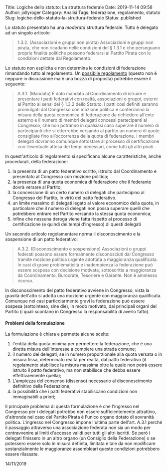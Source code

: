 Title: Logiche dello statuto: La struttura federale
Date: 2019-11-14 09:58
Author: jollyroger
Category: Analisi
Tags: federazione, regolamento, statuto
Slug: logiche-dello-statuto-la-struttura-federale
Status: published



Lo statuto presentato ha una *moderata* struttura federale. Tutto è delegato ad un singolo articolo:





> 1.3.2. (Associazioni e gruppi non pirata) Associazioni e gruppi non pirata, che non ricadano nelle condizioni del § 1.3.1 e che perseguano proprie finalità politiche possono federarsi al Partito Pirata con le condizioni dettate dal Regolamento.





Lo statuto non esplicita e non determina le condizioni di federazione rimandando tutto al regolamento. Un [possibile regolamento](https://pir8.pw/bozza-dei-regolamenti-proposti-per-il-partito-pirata-anno-2020/) (questo non è neppure in discussione ma è una bozza di proposta) potrebbe essere il seguente:





> A.3.1. (Mandato) È dato mandato al Coordinamento di istruire e presentare i patti federativi con realtà, associazioni o gruppi, esterni al Partito ai sensi del § 1.3.2 dello Statuto. I patti così definiti saranno promulgati dal Congresso con mozione politica e conterranno la misura della quota economica di federazione da richiedere all’ente esterno e il numero di membri delegati concessi partecipanti al Congresso, che non potranno in qualsiasi caso superare il numero di partecipanti che si otterrebbe versando al partito un numero di quote consigliate fino all’occorrenza della quota di federazione. I membri delegati dovranno comunque sottostare al processo di certificazione con l’eventuale attesa dei tempi necessari, come tutti gli altri pirati.





In quest'articolo di regolamento si specificano alcune caratteristiche, anche procedurali, della federazione:





1.  la presenza di un patto federativo scritto, istruito dal Coordinamento e presentato al Congresso con mozione politica;
2.  la presenza di una quota economica di federazione che il federante dovrà versare al Partito;
3.  la concessione di un certo numero di delegati che partecipino al Congresso del Partito, in virtù del patto federativo.
4.  un limite massimo di delegati legato al valore economico della quota, in particolare che il numero di delegati non possa superare quelli che potrebbero entrare nel Partito versando la stessa quota economica;
5.  infine che nessuna deroga viene fatta rispetto al processo di certificazione (e quindi dei tempi d'ingresso) di questi delegati





Un secondo articolo regolamentare norma il disconoscimento e la sospensione di un patto federativo:





> A.3.2. (Disconoscimento e sospensione) Associazioni o gruppi federati possono essere formalmente disconosciuti dal Congresso tramite mozione politica urgente adottata a maggioranza qualificata. In casi di grave problematicità e inadempienza la federazione può essere sospesa con decisione motivata, sottoscritta a maggioranza da Coordinamento, Burocrate, Tesoriere e Garante. Non è ammesso ricorso.





In disconoscimento del patto federativo avviene in Congresso, vista la gravità dell'atto si adotta una mozione urgente con maggioranza qualificata. Comunque nei casi particolarmente gravi la federazione può essere sospesa (sottointeso, sine die), in modo motivato, dai principali organi del Partito (i quali scontano in Congresso la responsabilità di averlo fatto).





#### Problemi della formulazione





La formulazione è chiara e permette alcune scelte:





1.  l'entità della quota minima per permettere la federazione, che è una diretta misura dell'interesse a compiere una strada comune;
2.  il numero dei delegati, se in numero proporzionale alla quota versata o in misura fissa, determinato realtà per realtà, dal patto federativo (il regolamento stabilisce la misura massima oltre la quale non potrà essere istruito il patto federativo, ma non stabilisce che debba essere effettivaemente quella);
3.  L'ampiezza del consenso (dissenso) necessario al disconoscimento definitivo della Federazione;
4.  la possibilità che i patti federativi stabiliscano condizioni non immaginabili a priori;





Il principale problema di questa formulazione è che l'ingresso nel Congresso per i delegati potrebbe non essere sufficientemente attrattivo, d'altronde nel caso del Partito Pirata è l'unico organo dotato di sovranità politica. L'ingresso nel Congresso impone l'ultima parte dell'art. A.3.1 perché il passaggio attraverso una associazione federata non sia un modo per contravvenire ai limiti d'accesso validi per tutti gli altri iscritti. Se però i delegati finissero in un altro organo (un Consiglio della Federazione) o se potessero essere solo in misura definita, limitata e tale da non modificare sostanzialmente le maggioranze assembleari queste condizioni potrebbero essere rilassate.





14/11/2019

